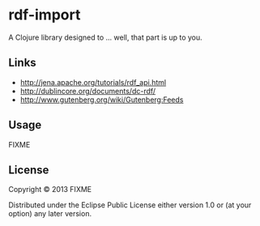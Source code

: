 # rdf-import

A Clojure library designed to ... well, that part is up to you.

## Links

* http://jena.apache.org/tutorials/rdf_api.html
* http://dublincore.org/documents/dc-rdf/
* http://www.gutenberg.org/wiki/Gutenberg:Feeds

## Usage

FIXME

## License

Copyright © 2013 FIXME

Distributed under the Eclipse Public License either version 1.0 or (at
your option) any later version.
